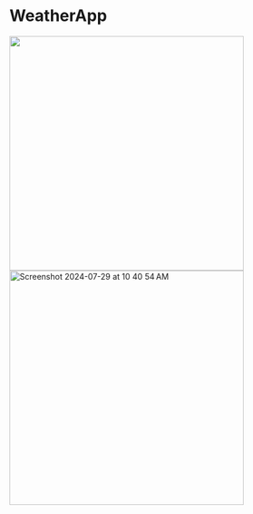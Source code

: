 # WeatherApp


<img src="https://github.com/user-attachments/assets/b2e73a7a-1a8e-491b-bc03-ae1aea5558af" width="413">


<img width="413" alt="Screenshot 2024-07-29 at 10 40 54 AM" src="https://github.com/user-attachments/assets/0fc39c3e-8632-4249-a5b9-c0c03f24ad6f">

